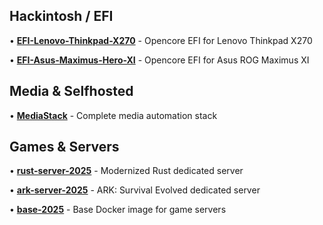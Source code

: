 ## Hackintosh / EFI

• **[EFI-Lenovo-Thinkpad-X270](https://github.com/AngelMartinezDevops/EFI-Lenovo-Thinkpad-X270)** - Opencore EFI for Lenovo Thinkpad X270

• **[EFI-Asus-Maximus-Hero-XI](https://github.com/AngelMartinezDevops/EFI-Asus-Maximus-Hero-XI)** - Opencore EFI for Asus ROG Maximus XI

## Media & Selfhosted

• **[MediaStack](https://github.com/AngelMartinezDevops/MediaStack)** - Complete media automation stack

## Games & Servers

• **[rust-server-2025](https://github.com/AngelMartinezDevops/rust-server-2025)** - Modernized Rust dedicated server

• **[ark-server-2025](https://github.com/AngelMartinezDevops/ark-server-2025)** - ARK: Survival Evolved dedicated server

• **[base-2025](https://github.com/AngelMartinezDevops/base-2025)** - Base Docker image for game servers
